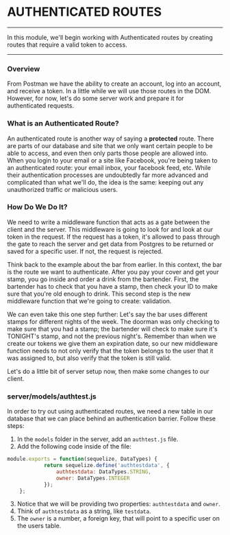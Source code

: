 # AUTHENTICATED ROUTES
---
In this module, we'll begin working with Authenticated routes by creating routes that require a valid token to access.

<hr />

### Overview
From Postman we have the ability to create an account, log into an account, and receive a token. In a little while we will use those routes in the DOM. However, for now, let's do some server work and prepare it for authenticated requests. 

### What is an Authenticated Route?
An authenticated route is another way of saying a **protected** route. There are parts of our database and site that we only want certain people to be able to access, and even then only parts those people are allowed into. When you login to your email or a site like Facebook, you're being taken to an authenticated route: your email inbox, your facebook feed, etc. While their authentication processes are undoubtedly far more advanced and complicated than what we'll do, the idea is the same: keeping out any unauthorized traffic or malicious users.

### How Do We Do It?
We need to write a middleware function that acts as a gate between the client and the server. This middleware is going to look for and look at our token in the request. If the request has a token, it's allowed to pass through the gate to reach the server and get data from Postgres to be returned or saved for a specific user. If not, the request is rejected. <br>

Think back to the example about the bar from earlier. In this context, the bar is the route we want to authenticate. After you pay your cover and get your stamp, you go inside and order a drink from the bartender. First, the bartender has to check that you have a stamp, then check your ID to make sure that you're old enough to drink. This second step is the new middleware function that we're going to create: validation. <br>

We can even take this one step further: Let's say the bar uses different stamps for different nights of the week. The doorman was only checking to make sure that you had a stamp; the bartender will check to make sure it's TONIGHT's stamp, and not the previous night's. Remember than when we create our tokens we give them an expiration date, so our new middleware function needs to not only verify that the token belongs to the user that it was assigned to, but also verify that the token is still valid.

Let's do a little bit of server setup now, then make some changes to our client.

### server/models/authtest.js
In order to try out using authenticated routes, we need a new table in our database that we can place behind an authentication barrier. Follow these steps:

1. In the `models` folder in the server, add an `authtest.js` file. 
2. Add the following code inside of the file:
```js
module.exports = function(sequelize, DataTypes) {
            return sequelize.define('authtestdata', {
                authtestdata: DataTypes.STRING,
                owner: DataTypes.INTEGER
            });
    };
```
3. Notice that we will be providing two properties: `authtestdata` and `owner`.
4. Think of `authtestdata` as a string, like `testdata`.
5. The `owner` is a number, a foreign key, that will point to a specific user on the users table. 
